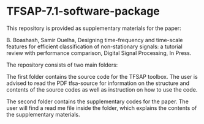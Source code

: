 # TFSAP-7.1-software-package
This repository is provided as supplementary materials for the paper:

B. Boashash, Samir Ouelha, Designing time-frequency  and time-scale features for efficient classification of non-stationary signals: a tutorial review with performance comparison, Digital Signal Processing, In Press. 

The repository consists of  two main folders:

The first folder contains the source code for the TFSAP toolbox. The user is advised to read the PDF tfsa-source for information on the structure and contents of the source codes as well as instruction on how to use the code.

The second folder contains the supplementary codes for the paper. The user will find a read me file inside the folder, which explains the contents of the supplementary materials.
